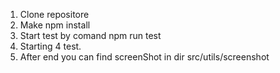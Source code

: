 1. Clone repositore
2. Make npm install
3. Start test by comand npm run test
4. Starting 4 test.
5. After end you can find screenShot in dir src/utils/screenshot
